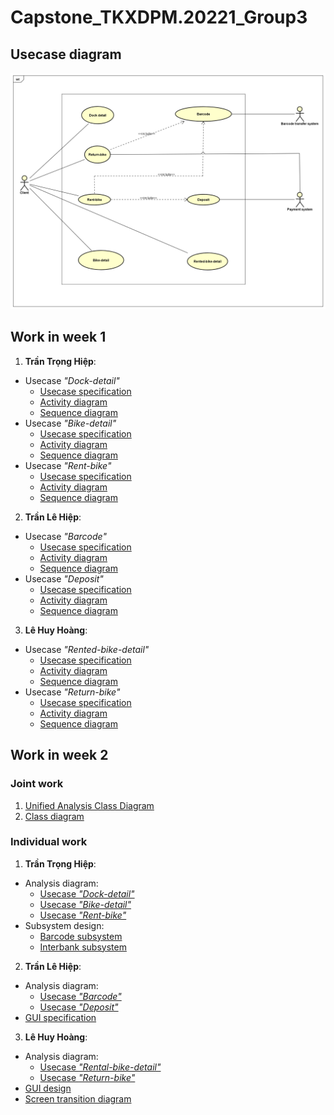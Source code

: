 # Capstone_TKXDPM.20221_Group3
## Usecase diagram
<picture>
  <img alt="Usecase" src="https://github.com/lquochieu/Capstone_TKXDPM.20221_Group3/blob/week1/Requirement%20Analysis/Usecase%20Diagram/UC%20RentalBike.png">
  </picture>
  
## Work in week 1
1. **Trần Trọng Hiệp**:
- Usecase *"Dock-detail"*
  + [Usecase specification](https://github.com/lquochieu/Capstone_TKXDPM.20221_Group3/tree/week1/Requirement%20Analysis/SRS.pdf)
  + [Activity diagram](https://github.com/lquochieu/Capstone_TKXDPM.20221_Group3/tree/week1/Requirement%20Analysis/Activity%20Diagram/dock-detail.png)
  + [Sequence diagram](https://github.com/lquochieu/Capstone_TKXDPM.20221_Group3/tree/week1/Architectural%20Design/Sequence%20Diagram/Dock-detail.png)
- Usecase *"Bike-detail"*
  + [Usecase specification](https://github.com/lquochieu/Capstone_TKXDPM.20221_Group3/tree/week1/Requirement%20Analysis/SRS.pdf)
  + [Activity diagram](https://github.com/lquochieu/Capstone_TKXDPM.20221_Group3/tree/week1/Requirement%20Analysis/Activity%20Diagram/bike-detail.png)
  + [Sequence diagram](https://github.com/lquochieu/Capstone_TKXDPM.20221_Group3/tree/week1/Architectural%20Design/Sequence%20Diagram/Bike-detail.png)
- Usecase *"Rent-bike"*
  + [Usecase specification](https://github.com/lquochieu/Capstone_TKXDPM.20221_Group3/tree/week1/Requirement%20Analysis/SRS.pdf)
  + [Activity diagram](https://github.com/lquochieu/Capstone_TKXDPM.20221_Group3/tree/week1/Requirement%20Analysis/Activity%20Diagram/rent-bike.png)
  + [Sequence diagram](https://github.com/lquochieu/Capstone_TKXDPM.20221_Group3/tree/week1/Architectural%20Design/Sequence%20Diagram/Rent-bike.png)
2. **Trần Lê Hiệp**:
- Usecase *"Barcode"*
  + [Usecase specification](https://github.com/lquochieu/Capstone_TKXDPM.20221_Group3/tree/week1/Requirement%20Analysis/SRS.pdf)
  + [Activity diagram](https://github.com/lquochieu/Capstone_TKXDPM.20221_Group3/tree/week1/Requirement%20Analysis/Activity%20Diagram/barcode.png)
  + [Sequence diagram](https://github.com/lquochieu/Capstone_TKXDPM.20221_Group3/tree/week1/Architectural%20Design/Sequence%20Diagram/Barcode.png)
- Usecase *"Deposit"*
  + [Usecase specification](https://github.com/lquochieu/Capstone_TKXDPM.20221_Group3/tree/week1/Requirement%20Analysis/SRS.pdf)
  + [Activity diagram](https://github.com/lquochieu/Capstone_TKXDPM.20221_Group3/tree/week1/Requirement%20Analysis/Activity%20Diagram/Deposit.png)
  + [Sequence diagram](https://github.com/lquochieu/Capstone_TKXDPM.20221_Group3/tree/week1/Architectural%20Design/Sequence%20Diagram/Deposit.png)
3. **Lê Huy Hoàng**:
- Usecase *"Rented-bike-detail"*
  + [Usecase specification](https://github.com/lquochieu/Capstone_TKXDPM.20221_Group3/tree/week1/Requirement%20Analysis/SRS.pdf)
  + [Activity diagram](https://github.com/lquochieu/Capstone_TKXDPM.20221_Group3/tree/week1/Requirement%20Analysis/Activity%20Diagram/Rented-bike-detail.png)
  + [Sequence diagram](https://github.com/lquochieu/Capstone_TKXDPM.20221_Group3/tree/week1/Architectural%20Design/Sequence%20Diagram/Rented-bike-detail.png)
- Usecase *"Return-bike"*
  + [Usecase specification](https://github.com/lquochieu/Capstone_TKXDPM.20221_Group3/tree/week1/Requirement%20Analysis/SRS.pdf)
  + [Activity diagram](https://github.com/lquochieu/Capstone_TKXDPM.20221_Group3/tree/week1/Requirement%20Analysis/Activity%20Diagram/Return-bike.png)
  + [Sequence diagram](https://github.com/lquochieu/Capstone_TKXDPM.20221_Group3/tree/week1/Architectural%20Design/Sequence%20Diagram/Return-bike.png)

## Work in week 2
### Joint work
1. [Unified Analysis Class Diagram](https://github.com/lquochieu/Capstone_TKXDPM.20221_Group3/blob/week2/Class%20Design/Unified%20Analysis%20Class%20Diagram.png)
2. [Class diagram](https://github.com/lquochieu/Capstone_TKXDPM.20221_Group3/blob/week2/Class%20Design/Class%20Design.png)
### Individual work
1. **Trần Trọng Hiệp**:
- Analysis diagram:
  + [Usecase *"Dock-detail"*](https://github.com/lquochieu/Capstone_TKXDPM.20221_Group3/blob/week2/Architectural%20Design/Class%20Diagram/dock-detail.png)
  + [Usecase *"Bike-detail"*](https://github.com/lquochieu/Capstone_TKXDPM.20221_Group3/blob/week2/Architectural%20Design/Class%20Diagram/bike-detail.png)
  + [Usecase *"Rent-bike"*](https://github.com/lquochieu/Capstone_TKXDPM.20221_Group3/blob/week2/Architectural%20Design/Class%20Diagram/rent-bike.png)
- Subsystem design:
  + [Barcode subsystem](https://github.com/lquochieu/Capstone_TKXDPM.20221_Group3/tree/week2/Interface%20Design/Subsystem/Barcode%20subsystem)
  + [Interbank subsystem](https://github.com/lquochieu/Capstone_TKXDPM.20221_Group3/tree/week2/Interface%20Design/Subsystem/Interbank%20subsystem)
2. **Trần Lê Hiệp**:
- Analysis diagram:
  + [Usecase *"Barcode"*](https://github.com/lquochieu/Capstone_TKXDPM.20221_Group3/blob/week2/Architectural%20Design/Class%20Diagram/barcode.png)
  + [Usecase *"Deposit"*](https://github.com/lquochieu/Capstone_TKXDPM.20221_Group3/blob/week2/Architectural%20Design/Class%20Diagram/deposit.png)
- [GUI specification](https://github.com/lquochieu/Capstone_TKXDPM.20221_Group3/blob/week2/Interface%20Design/Screen%20Specifications.pdf)
3. **Lê Huy Hoàng**:
- Analysis diagram:
  + [Usecase *"Rental-bike-detail"*](https://github.com/lquochieu/Capstone_TKXDPM.20221_Group3/blob/week2/Architectural%20Design/Class%20Diagram/rented-bike-detail.png)
  + [Usecase *"Return-bike"*](https://github.com/lquochieu/Capstone_TKXDPM.20221_Group3/blob/week2/Architectural%20Design/Class%20Diagram/return-bike.png)
- [GUI design](https://github.com/lquochieu/Capstone_TKXDPM.20221_Group3/tree/week2/Interface%20Design/GUI)
- [Screen transition diagram](https://github.com/lquochieu/Capstone_TKXDPM.20221_Group3/tree/week2/Interface%20Design/GUI/ScreenTransitionDiagram.png)
